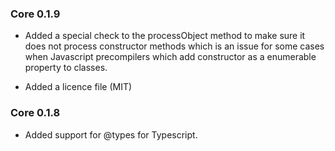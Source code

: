 ### Core 0.1.9

- Added a special check to the processObject method to make sure it does not process constructor methods which is an issue 
for some cases when Javascript precompilers which add constructor as a enumerable property to classes.

- Added a licence file (MIT)

### Core 0.1.8

- Added support for @types for Typescript.